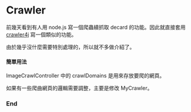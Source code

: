 # Crawler

前幾天看到有人用 node.js 寫一個爬蟲續抓取 decard 的功能。因此就直接套用 [crawler4j](https://github.com/yasserg/crawler4j) 寫一個類似的功能。

由於幾乎沒什麼需要特別處理的，所以就不多做介紹了。

#### 簡單用法

ImageCrawlController 中的 crawlDomains 是用來存放要爬的網頁。

如果有一些爬曲網頁的邏輯需要調整，主要是修改 MyCrawler。



### End